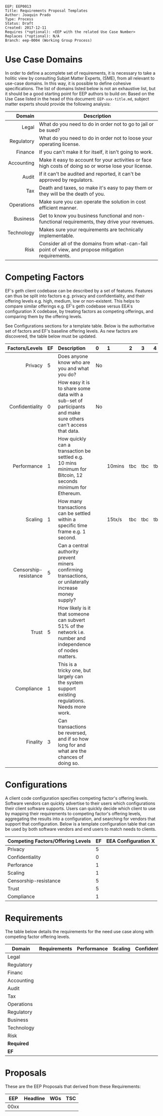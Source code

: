     EEP: EEP0013
    Title: Requirements Proposal Templates
    Author: Joaquin Prado
    Type: Process
    Status: Draft
    Created: 2017-12-11
    Requires (*optional): <EEP with the related Use Case Number>
    Replaces (*optional): N/A
    Branch: eep-0004 (Working Group Process)

# Use Case Domains

In order to define a acomplete set of requirements, it is necessary to take a holitic view by consulting Subjet Matter Experts, (SME), from all relevant to use-case domains. In this way, it is possible to define cohesive specifications.
The list of domains listed below is not an exhaustive list, but it should be a good starting point for EEP authors to build on:
Based on the Use Case listed in the head of this document: ```EEP-xxx-title.md```, subject matter experts should provide the following analysis:

Domain        | Description
-------------:| -----------------------------------------------------------------------------------
Legal         | What do you need to do in order not to go to jail or be sued?
Regulatory    | What do you need to do in order not to loose your operating license.
Finance       | If you can't make it for itself, it isn't going to work.
Accounting    | Make it easy to account for your activities or face high costs of doing so or worse lose your license.
Audit         | If it can't be audited and reported, it can't be approved by regulators.
Tax           | Death and taxes, so make it's easy to pay them or they will be the death of you.
Operations    | Make sure you can operate the solution in cost efficient manner.
Business      | Get to know you business functional and non-functional requirements, they drive your revenues.
Technology    | Makes sure your requirements are technically implementable.
Risk          | Consider all of the domains from what-can-fail point of view, and propose mitigation requirements.


# Competing Factors
EF's geth client codebase can be described by a set of features. 
Features can thus be split into factors e.g. privacy and confidentiality, and their offering levels e.g. high, medium, low or non-existent. This helps to compare similar offerings e.g. EF's geth codebase versus EEA's configuration X codebase, by treating factors as competing offerings, and comparing them by the offering levels. 

See Configurations sections for a template table. Below is the authoritative set of factors and EF's baseline offering levels. As new factors are discovered, the table below must be updated.

Factors/Levels       | EF | Description                                                           | 0  | 1  | 2  | 3  | 4  | 5  | 
--------------------:|----|:---------------------------------------------------------------------|:---|:---|:---|:---|:---|:---|
Privacy              | 5   | Does anyone know who are you and what you do?                        |No  |    |    |    |    |Yes |
Confidentiality      | 0   | How easy it is to share some data with a sub-set of participants and make sure others can't access that data.                                                                    |No    |    |    |    |    |  Yes  | 
Performance          |1    | How quickly can a transaction be settled e.g. 10 mins minimum for Bitcoin, 12 seconds minimum for Ethereum. |  |10mins|tbc |tbc| tbc| 1sec|
Scaling              |1    | How many transactions can be settled within a specific time frame e.g. 1 second.| |15tx/s |tbc|tbc|tbc |100K tx/s|
Censorship-resistance|5    | Can a central authority prevent miners confirming transactions, or unilaterally increase money supply? | | | | | | |
Trust                |5   | How likely is it that someone can subvert 51% of the network i.e. number and independence of nodes matters. | | | | | | |
Compliance           |1  | This is a tricky one, but largely can the system support existing regulations. Needs more work. | | | | | | |
Finality             |3 | Can transactions be reversed, and if so how long for and what are the chances of doing so. | | | | | | |

# Configurations
A client code configuration specifies competing factor's offering levels. Software vendors can quickly advertise to their users which configurations their client software supports. Users can quickly decide which client to use by mapping their requirements to competing factor's offering levels, aggregating the results into a configuration, and searching for vendors that support that configuration. Below is a template configuration table that can be used by both software vendors and end users to match needs to clients.

Competing Factors/Offering Levels        |EF  | EEA Configuration X |
-----------------------------------------|----|---------------------|
Privacy                                  |5   |                     |
Confidentiality                          |0   |                     |
Perforance                               |1   |                     |
Scaling                                  |1   |                     |
Censorship-resistance                    |5   |                     |
Trust                                    |5   |                     |
Compliance                               |1   |                     |

# Requirements
The table below details the requirements for the need use case along with competing factor offering levels.

Domain        | Requirements                                          |Performance|Scaling|Confidentiality|Privacy|Censorship|Trust|
--------------|-------------------------------------------------------|-----------|-------|---------------|-------|----------|-----|
Legal         |                                                       |           |       |               |       |          |     |
Regulatory    |                                                       |           |       |               |       |          |     |
Financ        |                                                       |           |       |               |       |          |     |
Accounting    |                                                       |           |       |               |       |          |     |
Audit         |                                                       |           |       |               |       |          |     |
Tax           |                                                       |           |       |               |       |          |     |
Operations    |                                                       |           |       |               |       |          |     |
Regulatory    |                                                       |           |       |               |       |          |     |
Business      |                                                       |           |       |               |       |          |     |
Technology    |                                                       |           |       |               |       |          |     |
Risk          |                                                       |           |       |               |       |          |     |
**Required**  |                                                       |           |       |               |       |          |     |
**EF**        |                                                       |           |       |               |       |          |     |

# Proposals
These are the EEP Proposals that derived from these Requirements:

EEP     | Headline                                     | WGs                    |TSC |
--------|----------------------------------------------|------------------------|----|
00xx    |                                              |                        |    |
        
